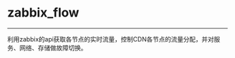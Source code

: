 # zabbix_flow
-----------------------------------------------
利用zabbix的api获取各节点的实时流量，控制CDN各节点的流量分配，并对服务、网络、存储做故障切换。
